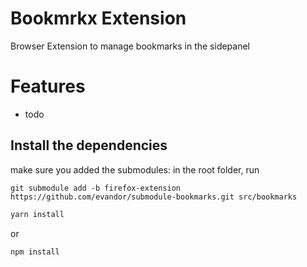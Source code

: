 # Bookmrkx Extension

Browser Extension to manage bookmarks in the sidepanel

# Features

* todo

## Install the dependencies

make sure you added the submodules: in the root folder, run

```
git submodule add -b firefox-extension https://github.com/evandor/submodule-bookmarks.git src/bookmarks
```


```bash
yarn install
```
or
```bash
npm install
```

